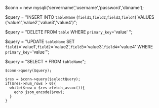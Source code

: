 <!-- MySQL DB with PHP connection  -->
  $conn = new mysqli('servername','username','password','dbname');
  
<!-- Insert Query -->
  $query = "INSERT INTO `tableName` (`field1`,`field2`,`field3`,`field4`) VALUES ('value1','value2','value3','value4')";

<!-- Delete Query -->
  $query = "DELETE FROM `table` WHERE `primary_key`='value' ";

<!-- Update/Edit Query -->
  $query = "UPDATE `tableName` SET `field1`='value1',`field2`='value2',`field3`='value3',`field4`='value4' WHERE `primary_key`='value'";
  
<!-- Select Query -->
  $query = "SELECT * FROM `tableName`";

<!-- Executing Query -->
    $conn->query($query);
    
<!-- Select Query Example -->
    $res = $conn->query($selectQuery);
    if($res->num_rows > 0){
      while($row = $res->fetch_assoc()){
        echo json_encode($row);
      }
    }
